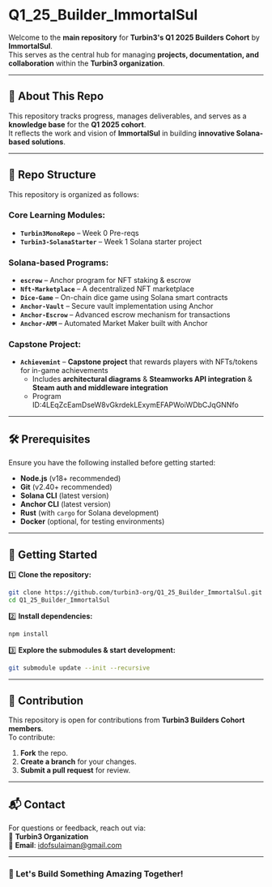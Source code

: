 # **Q1_25_Builder_ImmortalSul**  
Welcome to the **main repository** for **Turbin3's Q1 2025 Builders Cohort** by **ImmortalSul**.  
This serves as the central hub for managing **projects, documentation, and collaboration** within the **Turbin3 organization**.  

---

## 🚀 **About This Repo**  
This repository tracks progress, manages deliverables, and serves as a **knowledge base** for the **Q1 2025 cohort**.  
It reflects the work and vision of **ImmortalSul** in building **innovative Solana-based solutions**.  

---

## 📂 **Repo Structure**  

This repository is organized as follows:  

### **Core Learning Modules:**  
- **`Turbin3MonoRepo`** – Week 0 Pre-reqs  
- **`Turbin3-SolanaStarter`** – Week 1 Solana starter project  

### **Solana-based Programs:**  
- **`escrow`** – Anchor program for NFT staking & escrow  
- **`Nft-Marketplace`** – A decentralized NFT marketplace  
- **`Dice-Game`** – On-chain dice game using Solana smart contracts  
- **`Anchor-Vault`** – Secure vault implementation using Anchor  
- **`Anchor-Escrow`** – Advanced escrow mechanism for transactions  
- **`Anchor-AMM`** – Automated Market Maker built with Anchor  

### **Capstone Project:**  
- **`Achievemint`** – **Capstone project** that rewards players with NFTs/tokens for in-game achievements  
  - Includes **architectural diagrams** & **Steamworks API integration** & **Steam auth and middleware integration**
  - Program ID:4LEqZcEamDseW8vGkrdekLExymEFAPWoiWDbCJqGNNfo   

---

## 🛠️ **Prerequisites**  
Ensure you have the following installed before getting started:  
- **Node.js** (v18+ recommended)  
- **Git** (v2.40+ recommended)  
- **Solana CLI** (latest version)  
- **Anchor CLI** (latest version)  
- **Rust** (with `cargo` for Solana development)  
- **Docker** (optional, for testing environments)  

---

## 🔧 **Getting Started**  

1️⃣ **Clone the repository:**  
```bash
git clone https://github.com/turbin3-org/Q1_25_Builder_ImmortalSul.git
cd Q1_25_Builder_ImmortalSul
```

2️⃣ **Install dependencies:**  
```bash
npm install
```

3️⃣ **Explore the submodules & start development:**  
```bash
git submodule update --init --recursive
```

---

## 🤝 **Contribution**  
This repository is open for contributions from **Turbin3 Builders Cohort members**.  
To contribute:  
1. **Fork** the repo.  
2. **Create a branch** for your changes.  
3. **Submit a pull request** for review.  

---

## 📬 **Contact**  
For questions or feedback, reach out via:  
📢 **Turbin3 Organization**  
📧 **Email**: [idofsulaiman@gmail.com](mailto:idofsulaiman@gmail.com)  

---

### **🚀 Let's Build Something Amazing Together!**
